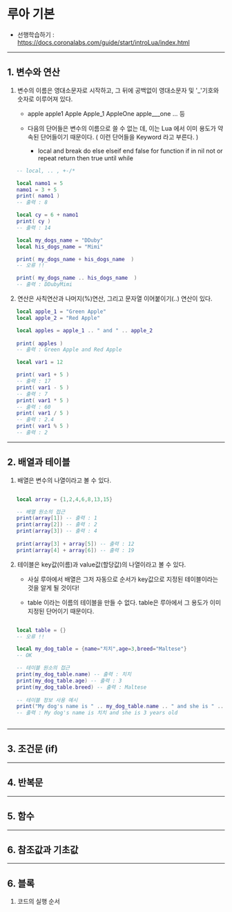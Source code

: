 # 루아 기본 

* 선행학습하기 : https://docs.coronalabs.com/guide/start/introLua/index.html

------------------------------------------------------------------------------


## 1. 변수와 연산 

   1. 변수의 이름은 영대소문자로 시작하고, 그 뒤에 공백없이 영대소문자 및 '_'기호와 숫자로 이루어져 있다.

      * apple  apple1  Apple  Apple_1  AppleOne  apple___one  ... 등 
   
      * 다음의 단어들은 변수의 이름으로 쓸 수 없는 데, 이는 Lua 에서 이미 용도가 약속된 단어들이기 때문이다. ( 이런 단어들을 Keyword 라고 부른다. )
         * local    and    break    do    else    elseif    end    false    for    function    if    in    nil    not    or    repeat    return    then    true    until    while

```lua 
   -- local, .. , +-/* 

   local namo1 = 5
   namo1 = 3 + 5 
   print( namo1 )
   -- 출력 : 8 

   local cy = 6 + namo1 
   print( cy )
   -- 출력 : 14 

   local my_dogs_name = "DDuby"
   local his_dogs_name = "Mimi"

   print( my_dogs_name + his_dogs_name  )
   -- 오류 !! 

   print( my_dogs_name .. his_dogs_name  )
   -- 출력 : DDubyMimi
```

   2. 연산은 사칙연산과 나머지(%)연산, 그리고 문자열 이어붙이기(..) 연산이 있다. 

```lua 
   local apple_1 = "Green Apple"
   local apple_2 = "Red Apple"

   local apples = apple_1 .. " and " .. apple_2
   
   print( apples )
   -- 출력 : Green Apple and Red Apple 

   local var1 = 12

   print( var1 + 5 ) 
   -- 출력 : 17
   print( var1 - 5 ) 
   -- 출력 : 7
   print( var1 * 5 ) 
   -- 출력 : 60
   print( var1 / 5 ) 
   -- 출력 : 2.4
   print( var1 % 5 ) 
   -- 출력 : 2

```

----------------------------------------------------------------
## 2. 배열과 테이블
   
   1. 배열은 변수의 나열이라고 볼 수 있다. 

```lua 

   local array = {1,2,4,6,8,13,15}

   -- 배열 원소의 접근 
   print(array[1]) -- 출력 : 1
   print(array[2]) -- 출력 : 2
   print(array[3]) -- 출력 : 4
   
   print(array[3] + array[5]) -- 출력 : 12
   print(array[4] + array[6]) -- 출력 : 19

```

   2. 테이블은 key값(이름)과 value값(할당값)의 나열이라고 볼 수 있다. 
      
      * 사실 루아에서 배열은 그저 자동으로 순서가 key값으로 지정된 테이블이라는 것을 알게 될 것이다!
      
      * table 이라는 이름의 테이블을 만들 수 없다. table은 루아에서 그 용도가 이미 지정된 단어이기 때문이다. 

```lua 

   local table = {}
   -- 오류 !! 

   local my_dog_table = {name="치치",age=3,breed="Maltese"}
   -- OK

   -- 테이블 원소의 접근 
   print(my_dog_table.name) -- 출력 : 치치
   print(my_dog_table.age) -- 출력 : 3
   print(my_dog_table.breed) -- 출력 : Maltese
   
   -- 테이블 정보 사용 예시 
   print("My dog's name is " .. my_dog_table.name .. " and she is " .. my_dog_table.age .. " years old" ) 
   -- 출력 : My dog's name is 치치 and she is 3 years old 
   
```


-----
## 3. 조건문 (if) 

-----
## 4. 반복문 

-----
## 5. 함수

-----
## 6. 참조값과 기초값 


-----
## 6. 블록 
   1. 코드의 실행 순서 
